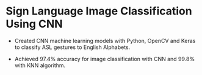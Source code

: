 # Sign Language Image Classification Using CNN

- Created CNN machine learning models with Python, OpenCV and Keras to classify ASL gestures to English Alphabets. 

- Achieved 97.4% accuracy for image classification with CNN and 99.8% with KNN algorithm.
